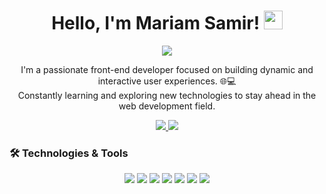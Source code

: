 <h1 align="center">
  Hello, I'm Mariam Samir! 
  <img src="https://media.giphy.com/media/hvRJCLFzcasrR4ia7z/giphy.gif" width="30">
</h1>

<p align="center">
  <a href="https://github.com/DenverCoder1/readme-typing-svg">
    <img src="https://readme-typing-svg.herokuapp.com/?lines=Front-end%20Web%20Developer;Passionate%20About%20Coding&font=Fira%20Code&center=true&width=440&height=45&color=50C878&vCenter=true&size=22">
  </a>
</p>

<p align="center">
  I'm a passionate front-end developer focused on building dynamic and interactive user experiences. 🌐💻
  <br>
  Constantly learning and exploring new technologies to stay ahead in the web development field.
</p>

<p align="center">
<!--   <a href="https://github.com/yourusername/yourportfolio" target="_blank">
    <img src="https://img.shields.io/badge/Portfolio-000000?style=for-the-badge&logo=Google&logoColor=white"/>
  </a> -->
  <a href="http://www.linkedin.com/in/mariamsamir7" target="_blank">
    <img src="https://img.shields.io/badge/LinkedIn-0077B5?style=for-the-badge&logo=linkedin&logoColor=white"/>
  </a>
  <a href="mailto:mariemsamir52@gmail.com">
    <img src="https://img.shields.io/badge/Email-D14836?style=for-the-badge&logo=gmail&logoColor=white"/>
  </a>
</p>

### 🛠 Technologies & Tools

<p align="center">
  <img src="https://img.shields.io/badge/HTML5-E34F26?style=flat&logo=html5&logoColor=white"/>
  <img src="https://img.shields.io/badge/CSS3-1572B6?style=flat&logo=css3&logoColor=white"/>
  <img src="https://img.shields.io/badge/JavaScript-F7DF1E?style=flat&logo=javascript&logoColor=black"/>
  <img src="https://img.shields.io/badge/React-61DAFB?style=flat&logo=react&logoColor=black"/>
  <img src="https://img.shields.io/badge/Node.js-339933?style=flat&logo=node.js&logoColor=white"/>
  <img src="https://img.shields.io/badge/Bootstrap-563D7C?style=flat&logo=bootstrap&logoColor=white"/>
  <img src="https://img.shields.io/badge/Git-F05032?style=flat&logo=git&logoColor=white"/>
  <img src="https://img.shields.io/badge/GitHub-181717?style=flat&logo=github&logoCo

